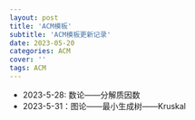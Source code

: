 ```yaml
---
layout: post
title: 'ACM模板'
subtitle: 'ACM模板更新记录'
date: 2023-05-20
categories: ACM
cover: ''
tags: ACM
---
```


- 2023-5-28: 数论——分解质因数    
- 2023-5-31：图论——最小生成树——Kruskal

